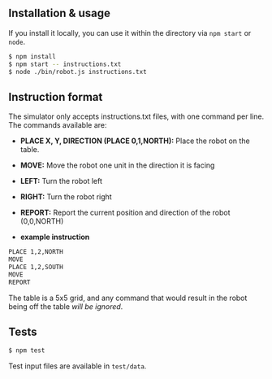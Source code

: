 
## Installation & usage

If you install it locally, you can use it within the directory via ```npm start``` or ```node```.
```sh
$ npm install
$ npm start -- instructions.txt
$ node ./bin/robot.js instructions.txt
```

## Instruction format

The simulator only accepts instructions.txt files, with one command per line. The commands available are:

- **PLACE X, Y, DIRECTION (PLACE 0,1,NORTH):** Place the robot on the table.
- **MOVE:** Move the robot one unit in the direction it is facing
- **LEFT:** Turn the robot left
- **RIGHT:** Turn the robot right
- **REPORT:** Report the current position and direction of the robot (0,0,NORTH)


- **example instruction**
```sh
PLACE 1,2,NORTH
MOVE
PLACE 1,2,SOUTH
MOVE
REPORT
```

The table is a 5x5 grid, and any command that would result in the robot being off the table *will be ignored*.


## Tests

```sh
$ npm test
```

Test input files are available in ```test/data```. 


